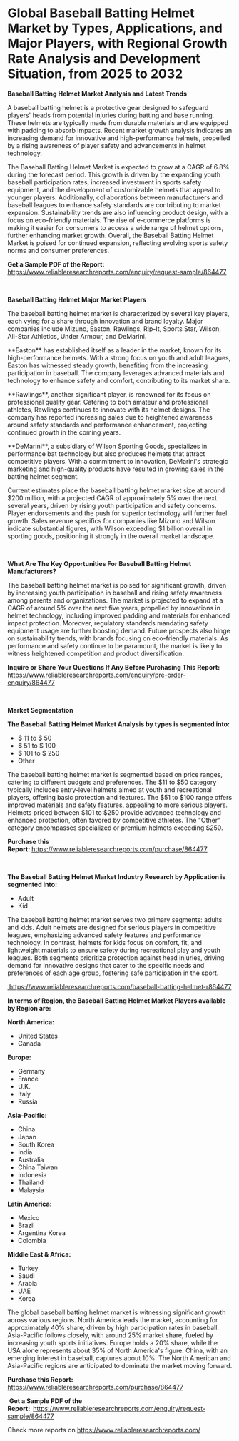 <p><h1>Global Baseball Batting Helmet Market by Types, Applications, and Major Players, with Regional Growth Rate Analysis and Development Situation, from 2025 to 2032</h1></p><p><strong>Baseball Batting Helmet Market Analysis and Latest Trends</strong></p>
<p><p>A baseball batting helmet is a protective gear designed to safeguard players' heads from potential injuries during batting and base running. These helmets are typically made from durable materials and are equipped with padding to absorb impacts. Recent market growth analysis indicates an increasing demand for innovative and high-performance helmets, propelled by a rising awareness of player safety and advancements in helmet technology. </p><p>The Baseball Batting Helmet Market is expected to grow at a CAGR of 6.8% during the forecast period. This growth is driven by the expanding youth baseball participation rates, increased investment in sports safety equipment, and the development of customizable helmets that appeal to younger players. Additionally, collaborations between manufacturers and baseball leagues to enhance safety standards are contributing to market expansion. Sustainability trends are also influencing product design, with a focus on eco-friendly materials. The rise of e-commerce platforms is making it easier for consumers to access a wide range of helmet options, further enhancing market growth. Overall, the Baseball Batting Helmet Market is poised for continued expansion, reflecting evolving sports safety norms and consumer preferences.</p></p>
<p><strong>Get a Sample PDF of the Report:&nbsp;</strong> <a href="https://www.reliableresearchreports.com/enquiry/request-sample/864477?utm_campaign=2222&utm_medium=2&utm_source=Github&utm_content=ia&utm_term=28022025&utm_id=baseball-batting-helmet">https://www.reliableresearchreports.com/enquiry/request-sample/864477</a></p>
<p>&nbsp;</p>
<p><strong>Baseball Batting Helmet Major Market Players</strong></p>
<p><p>The baseball batting helmet market is characterized by several key players, each vying for a share through innovation and brand loyalty. Major companies include Mizuno, Easton, Rawlings, Rip-It, Sports Star, Wilson, All-Star Athletics, Under Armour, and DeMarini. </p><p>**Easton** has established itself as a leader in the market, known for its high-performance helmets. With a strong focus on youth and adult leagues, Easton has witnessed steady growth, benefiting from the increasing participation in baseball. The company leverages advanced materials and technology to enhance safety and comfort, contributing to its market share.</p><p>**Rawlings**, another significant player, is renowned for its focus on professional quality gear. Catering to both amateur and professional athletes, Rawlings continues to innovate with its helmet designs. The company has reported increasing sales due to heightened awareness around safety standards and performance enhancement, projecting continued growth in the coming years.</p><p>**DeMarini**, a subsidiary of Wilson Sporting Goods, specializes in performance bat technology but also produces helmets that attract competitive players. With a commitment to innovation, DeMarini's strategic marketing and high-quality products have resulted in growing sales in the batting helmet segment.</p><p>Current estimates place the baseball batting helmet market size at around $200 million, with a projected CAGR of approximately 5% over the next several years, driven by rising youth participation and safety concerns. Player endorsements and the push for superior technology will further fuel growth. Sales revenue specifics for companies like Mizuno and Wilson indicate substantial figures, with Wilson exceeding $1 billion overall in sporting goods, positioning it strongly in the overall market landscape.</p></p>
<p>&nbsp;</p>
<p><strong>What Are The Key Opportunities For Baseball Batting Helmet Manufacturers?</strong></p>
<p><p>The baseball batting helmet market is poised for significant growth, driven by increasing youth participation in baseball and rising safety awareness among parents and organizations. The market is projected to expand at a CAGR of around 5% over the next five years, propelled by innovations in helmet technology, including improved padding and materials for enhanced impact protection. Moreover, regulatory standards mandating safety equipment usage are further boosting demand. Future prospects also hinge on sustainability trends, with brands focusing on eco-friendly materials. As performance and safety continue to be paramount, the market is likely to witness heightened competition and product diversification.</p></p>
<p><strong>Inquire or Share Your Questions If Any Before Purchasing This Report:</strong> <a href="https://www.reliableresearchreports.com/enquiry/pre-order-enquiry/864477?utm_campaign=2222&utm_medium=2&utm_source=Github&utm_content=ia&utm_term=28022025&utm_id=baseball-batting-helmet">https://www.reliableresearchreports.com/enquiry/pre-order-enquiry/864477</a></p>
<p>&nbsp;</p>
<p><strong>Market Segmentation</strong></p>
<p><strong>The Baseball Batting Helmet Market Analysis by types is segmented into:</strong></p>
<p><ul><li>$ 11 to $ 50</li><li>$ 51 to $ 100</li><li>$ 101 to $ 250</li><li>Other</li></ul></p>
<p><p>The baseball batting helmet market is segmented based on price ranges, catering to different budgets and preferences. The $11 to $50 category typically includes entry-level helmets aimed at youth and recreational players, offering basic protection and features. The $51 to $100 range offers improved materials and safety features, appealing to more serious players. Helmets priced between $101 to $250 provide advanced technology and enhanced protection, often favored by competitive athletes. The "Other" category encompasses specialized or premium helmets exceeding $250.</p></p>
<p><strong>Purchase this Report:&nbsp;</strong><a href="https://www.reliableresearchreports.com/purchase/864477?utm_campaign=2222&utm_medium=2&utm_source=Github&utm_content=ia&utm_term=28022025&utm_id=baseball-batting-helmet">https://www.reliableresearchreports.com/purchase/864477</a></p>
<p>&nbsp;</p>
<p><strong>The Baseball Batting Helmet Market Industry Research by Application is segmented into:</strong></p>
<p><ul><li>Adult</li><li>Kid</li></ul></p>
<p><p>The baseball batting helmet market serves two primary segments: adults and kids. Adult helmets are designed for serious players in competitive leagues, emphasizing advanced safety features and performance technology. In contrast, helmets for kids focus on comfort, fit, and lightweight materials to ensure safety during recreational play and youth leagues. Both segments prioritize protection against head injuries, driving demand for innovative designs that cater to the specific needs and preferences of each age group, fostering safe participation in the sport.</p></p>
<p><a href="https://www.reliableresearchreports.com/baseball-batting-helmet-r864477?utm_campaign=2222&utm_medium=2&utm_source=Github&utm_content=ia&utm_term=28022025&utm_id=baseball-batting-helmet">&nbsp;https://www.reliableresearchreports.com/baseball-batting-helmet-r864477</a></p>
<p><strong>In terms of Region, the Baseball Batting Helmet Market Players available by Region are:</strong></p>
<p>
    <p> <strong> North America: </strong>
        <ul>
            <li>United States</li>
            <li>Canada</li>
        </ul>
        </p> 
    <p> <strong> Europe: </strong>
        <ul>
            <li>Germany</li>
            <li>France</li>
            <li>U.K.</li>
            <li>Italy</li>
            <li>Russia</li>
        </ul>
        </p> 
    <p> <strong> Asia-Pacific: </strong>
        <ul>
            <li>China</li>
            <li>Japan</li>
            <li>South Korea</li>
            <li>India</li>
            <li>Australia</li>
            <li>China Taiwan</li>
            <li>Indonesia</li>
            <li>Thailand</li>
            <li>Malaysia</li>
        </ul>
        </p> 
    <p> <strong> Latin America: </strong>
        <ul>
            <li>Mexico</li>
            <li>Brazil</li>
            <li>Argentina Korea</li>
            <li>Colombia</li>
        </ul>
        </p> 
    <p> <strong> Middle East & Africa: </strong>
        <ul>
            <li>Turkey</li>
            <li>Saudi</li>
            <li>Arabia</li>
            <li>UAE</li>
            <li>Korea</li>
        </ul>
    </p>
    </p>
<p><p>The global baseball batting helmet market is witnessing significant growth across various regions. North America leads the market, accounting for approximately 40% share, driven by high participation rates in baseball. Asia-Pacific follows closely, with around 25% market share, fueled by increasing youth sports initiatives. Europe holds a 20% share, while the USA alone represents about 35% of North America's figure. China, with an emerging interest in baseball, captures about 10%. The North American and Asia-Pacific regions are anticipated to dominate the market moving forward.</p></p>
<p><strong>Purchase this Report: </strong><a href="https://www.reliableresearchreports.com/purchase/864477?utm_campaign=2222&utm_medium=2&utm_source=Github&utm_content=ia&utm_term=28022025&utm_id=baseball-batting-helmet">https://www.reliableresearchreports.com/purchase/864477</a></p>
<p>&nbsp;<strong>Get a Sample PDF of the Report:&nbsp;&nbsp;</strong><a href="https://www.reliableresearchreports.com/enquiry/request-sample/864477?utm_campaign=2222&utm_medium=2&utm_source=Github&utm_content=ia&utm_term=28022025&utm_id=baseball-batting-helmet">https://www.reliableresearchreports.com/enquiry/request-sample/864477</a></p>
<p><strong></strong></p>
<p>Check more reports on <a href="https://www.reliableresearchreports.com/?utm_campaign=2222&utm_medium=2&utm_source=Github&utm_content=ia&utm_term=28022025&utm_id=baseball-batting-helmet">https://www.reliableresearchreports.com/</a></p>